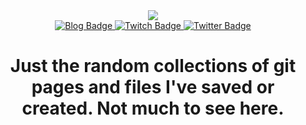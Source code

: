 <div id=Header" align="center">
  <img src="https://i.imgur.com/NbWflK2.gif">
  <div id="badges">
    <a href="biggcatt.io">
      <img src="https://img.shields.io/badge/Blog-pink?style=for-the-badge&logo=ghost&logoColor=white" alt="Blog Badge"/>
    </a>
    <a href="https://twitch.tv/ronjonvonbonbiggcatt">
      <img src="https://img.shields.io/badge/Twitch-purple?style=for-the-badge&logo=twitch&logoColor=white" alt="Twitch Badge"/>
    </a>
    <a href="https://twitter.com/VonBonBiggCatt">
      <img src="https://img.shields.io/badge/Twitter-blue?style=for-the-badge&logo=twitter&logoColor=white" alt="Twitter Badge"/>
    </a>
  </div>
  <img src="https://komarev.com/ghpvc/?username=VonBiggCatt&style=flat-square&color=blue" alt=""/>
  <h1>
    Just the random collections of git pages and files I've saved or created. Not much to see here.
  </h1>
</div>
